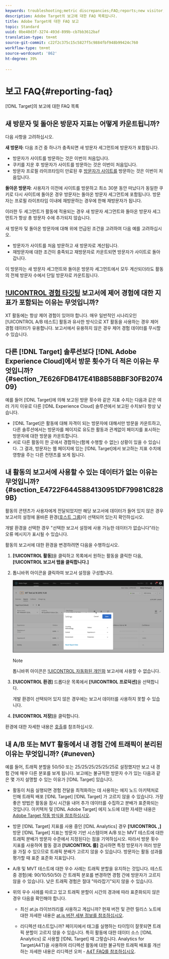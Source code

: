 ```yaml
---
keywords: troubleshooting;metric discrepancies;FAQ;reports;new visitor;new visitors;returning visitor;returning visitors;return visit;new visit
description: Adobe Target의 보고에 대한 FAQ 목록입니다.
title: Adobe Target에 대한 FAQ 보고
topic: Standard
uuid: 0be40d3f-3274-493d-899b-cb7bb3612baf
translation-type: tm+mt
source-git-commit: c22f2c375c15c5827f5c9884fbf948b99424c760
workflow-type: tm+mt
source-wordcount: '862'
ht-degree: 39%

---
```



# 보고 FAQ{#reporting-faq}

[!DNL Target]의 보고에 대한 FAQ 목록

## 새 방문자 및 돌아온 방문자 지표는 어떻게 카운트됩니까?

다음 사항을 고려하십시오.

**새 방문자**: 다음 조건 중 하나가 충족되면 새 방문자 세그먼트에 방문자가 포함됩니다.

* 방문자가 사이트를 방문하는 것은 이번이 처음입니다.
* 쿠키를 지운 후 방문자가 사이트를 방문하는 것은 이번이 처음입니다.
* 방문자 프로필 라이프타임이 만료된 후 [방문자가 사이트를](/help/c-target/c-visitor-profile/visitor-profile-lifetime.md) 방문하는 것은 이번이 처음입니다.

**돌아온 방문자**: 사용자가 이전에 사이트를 방문하고 최소 30분 동안 떠났다가 동일한 쿠키로 다시 사이트에 돌아온 경우 방문자는 돌아온 방문자 세그먼트에 포함됩니다. 방문자는 프로필 라이프타임 이내에 재방문하는 경우에 한해 재방문자가 됩니다.

이러한 두 세그먼트가 활동에 적용되는 경우 새 방문자 세그먼트와 돌아온 방문자 세그먼트가 항상 총 방문자 수에 추가되지 않습니다.

새 방문자 및 돌아온 방문자에 대해 위에 언급된 조건을 고려하여 다음 예를 고려하십시오.

* 방문자가 사이트를 처음 방문하고 새 방문자로 계산됩니다.
* 재방문자에 대한 조건이 충족되고 재방문자로 카운트되면 방문자가 사이트로 돌아갑니다.

이 방문자는 새 방문자 세그먼트와 돌아온 방문자 세그먼트에서 모두 계산되더라도 활동의 전체 방문자 수에서 단일 방문자로 카운트됩니다.

## [!UICONTROL 경험 타깃팅](XT) 보고서에 제어 경험에 대한 지표가 포함되는 이유는 무엇입니까?

XT 활동에는 항상 제어 경험이 있어야 합니다. 매우 일반적인 시나리오인 [!UICONTROL A/B 테스트] 활동과 유사한 방식으로 XT 활동을 사용하는 경우 제어 경험 데이터가 유용합니다. 보고서에서 유용하지 않은 경우 제어 경험 데이터를 무시할 수 있습니다.

## 다른 [!DNL Target] 솔루션보다 [!DNL Adobe Experience Cloud]에서 방문 횟수가 더 적은 이유는 무엇입니까? {#section_7E626FDB417E41B8B58BBF30FB207409}

예를 들어 [!DNL Target]에 의해 보고된 방문 횟수와 같은 지표 수치는 다음과 같은 여러 가지 이유로 다른 [!DNL Experience Cloud] 솔루션에서 보고된 수치보다 항상 낮습니다.

* [!DNL Target]은 활동에 대해 자격이 되는 방문자에 대해서만 방문을 카운트하고, 다른 솔루션에서는 방문자를 페이지로 유도한 활동과 관계없이 페이지를 표시하는 방문자에 대한 방문을 카운트합니다.
* 서로 다른 활동이 한 곳에서 경합하는(함께 수행할 수 없는) 상황이 있을 수 있습니다. 그 결과, 방문자는 웹 페이지에 있는 [!DNL Target]에서 보고하는 지표 수치에 영향을 주는 다른 컨텐츠를 보게 됩니다.

## 내 활동의 보고서에 사용할 수 있는 데이터가 없는 이유는 무엇입니까? {#section_E4722F6445884130951DF79981C8289B}

활동의 콘텐츠가 사용자에게 전달되었지만 해당 보고서에 데이터가 들어 있지 않은 경우 보고서의 설정에 올바른 환경([호스트 그룹](/help/administrating-target/hosts.md))이 선택되어 있는지 확인하십시오.

개발 환경을 선택한 경우 &quot;선택한 보고서 설정에 사용 가능한 데이터가 없습니다&quot;라는 오류 메시지가 표시될 수 있습니다.

활동의 보고서에 대한 환경을 변경하려면 다음을 수행하십시오.

1. **[!UICONTROL 활동]**&#x200B;을 클릭하고 목록에서 원하는 활동을 클릭한 다음, **[!UICONTROL 보고서 탭을 클릭합니다.]**
1. 톱니바퀴 아이콘을 클릭하여 보고서 설정을 구성합니다.

   ![A/B 설정 대화 상자](/help/c-reports/c-report-settings/assets/ab_settings_dialog.png)

   >[!NOTE]
   >
   >톱니바퀴 아이콘은 [!UICONTROL 자동화된 개인화](AP) 보고서에 사용할 수 없습니다.

1. **[!UICONTROL 환경]** 드롭다운 목록에서 **[!UICONTROL 프로덕션]**&#x200B;을 선택합니다.

   개발 환경이 선택되어 있지 않은 경우에는 보고서 데이터를 사용하지 못할 수 있습니다.

1. **[!UICONTROL 저장]**&#x200B;을 클릭합니다.

환경에 대한 자세한 내용은 [호출](../administrating-target/hosts.md#concept_516BB01EBFBD4449AB03940D31AEB66E)를 참조하십시오.

## 내 A/B 또는 MVT 활동에서 내 경험 간에 트래픽이 분리된 이유는 무엇입니까? {#uneven}

예를 들어, 트래픽 분할을 50/50 또는 25/25/25/25/25/25로 설정했지만 보고 내 경험 간에 매우 다른 분포를 보게 됩니다. 보고에는 불규칙한 방문자 수가 있는 다음과 같은 몇 가지 설명할 수 있는 이유가 [!DNL Target] 있습니다.

* 활동이 처음 실행되면 경험 전달을 최적화하는 데 사용하는 에지 노드 아키텍처로 인해 트래픽 배포 [!DNL Target] [!DNL Target] 가 고르지 않을 수 있습니다. 가장 좋은 방법은 활동을 잠시 시간을 내어 추가 데이터를 수집하고 분배가 표준화되는 것입니다. 아키텍처 및 [!DNL Adobe Target] 에지 노드에 대한 자세한 내용은 [Adobe Target 작동 방식을 참조하십시오](/help/c-intro/how-target-works.md).
* 방문 [!DNL Target] 지표를 사용 중인 [!DNL Analytics] 경우 **[!UICONTROL ,]** 방문 [!DNL Target] 지표는 방문자 기반 시스템이며 A/B 또는 MVT 테스트에 대한 트래픽 분배가 방문자 수준에서 지정된다는 점을 기억하십시오. 따라서 방문 횟수 지표를 사용하여 활동 결과 **[!UICONTROL 를]** 검사하면 특정 방문자가 여러 방문을 가질 수 있으므로 트래픽 분배가 고르지 않을 수 있습니다. 방문자는 활동 성과를 평가할 때 표준 표준화 지표입니다.
* A/B 및 MVT 테스트에 대한 우수 사례는 트래픽 분할을 유지하는 것입니다. 테스트 중 경험(예: 90/10/50/50) 간 트래픽 분포를 변경하면 경험 간에 방문자가 고르지 않을 수 있습니다. 낮은 트래픽 경험은 절대 &quot;따라잡기&quot;되지 않을 수 있습니다.
* 위의 우수 사례를 따르고 있고 트래픽 분할이 시간의 경과에 따라 표준화되지 않은 경우 다음을 확인해야 합니다.

   * 최신 at.js 라이브러리를 사용하고 계십니까? 현재 버전 및 관련 릴리스 노트에 대한 자세한 내용은 [at.js 버전 세부 정보를 참조하십시오](/help/c-implementing-target/c-implementing-target-for-client-side-web/target-atjs-versions.md).

   * 리디렉션 테스트입니까? 페이지에서 태그를 실행하는 타이밍이 잘못되면 트래픽 분할이 고르지 않을 수 있습니다. 특히 활동에 대한 데이터 소스 [!DNL Analytics] 로 사용할 [!DNL Target] 때 그렇습니다. Analytics for Target(A4T)을 사용하여 리디렉션 활동에 대한 불규칙한 트래픽 배포를 개선하는 자세한 내용은 리디렉션 오퍼 - [A4T FAQ를 참조하십시오](/help/c-integrating-target-with-mac/a4t/r-a4t-faq/a4t-faq-redirect-offers.md).
